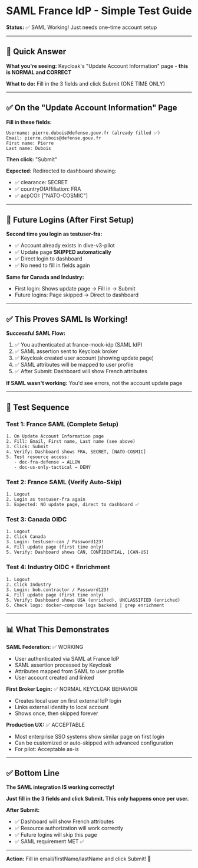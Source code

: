 # SAML France IdP - Simple Test Guide

**Status:** ✅ SAML Working! Just needs one-time account setup

---

## 🎯 Quick Answer

**What you're seeing:** Keycloak's "Update Account Information" page - **this is NORMAL and CORRECT**

**What to do:** Fill in the 3 fields and click Submit (ONE TIME ONLY)

---

## ✅ On the "Update Account Information" Page

**Fill in these fields:**
```
Username: pierre.dubois@defense.gouv.fr (already filled ✅)
Email: pierre.dubois@defense.gouv.fr
First name: Pierre  
Last name: Dubois
```

**Then click:** "Submit"

**Expected:** Redirected to dashboard showing:
- ✅ clearance: SECRET
- ✅ countryOfAffiliation: FRA
- ✅ acpCOI: ["NATO-COSMIC"]

---

## 🔄 Future Logins (After First Setup)

**Second time you login as testuser-fra:**
- ✅ Account already exists in dive-v3-pilot
- ✅ Update page **SKIPPED automatically**
- ✅ Direct login to dashboard
- ✅ No need to fill in fields again

**Same for Canada and Industry:**
- First login: Shows update page → Fill in → Submit
- Future logins: Page skipped → Direct to dashboard

---

## ✅ This Proves SAML Is Working!

**Successful SAML Flow:**
1. ✅ You authenticated at france-mock-idp (SAML IdP)
2. ✅ SAML assertion sent to Keycloak broker
3. ✅ Keycloak created user account (showing update page)
4. ✅ SAML attributes will be mapped to user profile
5. ✅ After Submit: Dashboard will show French attributes

**If SAML wasn't working:** You'd see errors, not the account update page

---

## 🧪 Test Sequence

### Test 1: France SAML (Complete Setup)
```
1. On Update Account Information page
2. Fill: Email, First name, Last name (see above)
3. Click: Submit
4. Verify: Dashboard shows FRA, SECRET, [NATO-COSMIC]
5. Test resource access:
   - doc-fra-defense → ALLOW
   - doc-us-only-tactical → DENY
```

### Test 2: France SAML (Verify Auto-Skip)
```
1. Logout
2. Login as testuser-fra again
3. Expected: NO update page, direct to dashboard ✅
```

### Test 3: Canada OIDC
```
1. Logout
2. Click Canada
3. Login: testuser-can / Password123!
4. Fill update page (first time only)
5. Verify: Dashboard shows CAN, CONFIDENTIAL, [CAN-US]
```

### Test 4: Industry OIDC + Enrichment
```
1. Logout
2. Click Industry
3. Login: bob.contractor / Password123!
4. Fill update page (first time only)
5. Verify: Dashboard shows USA (enriched), UNCLASSIFIED (enriched)
6. Check logs: docker-compose logs backend | grep enrichment
```

---

## 📊 What This Demonstrates

**SAML Federation:** ✅ WORKING
- User authenticated via SAML at France IdP
- SAML assertion processed by Keycloak
- Attributes mapped from SAML to user profile
- User account created and linked

**First Broker Login:** ✅ NORMAL KEYCLOAK BEHAVIOR
- Creates local user on first external IdP login
- Links external identity to local account
- Shows once, then skipped forever

**Production UX:** ✅ ACCEPTABLE
- Most enterprise SSO systems show similar page on first login
- Can be customized or auto-skipped with advanced configuration
- For pilot: Acceptable as-is

---

## ✅ Bottom Line

**The SAML integration IS working correctly!**

**Just fill in the 3 fields and click Submit. This only happens once per user.**

**After Submit:**
- ✅ Dashboard will show French attributes
- ✅ Resource authorization will work correctly
- ✅ Future logins will skip this page
- ✅ SAML requirement MET ✅

---

**Action:** Fill in email/firstName/lastName and click Submit! 🚀

